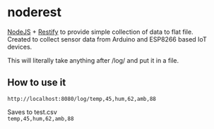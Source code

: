 # noderest
[NodeJS](https://nodejs.org/) + [Restify](http://restify.com/) to provide simple collection of data to flat file.  
Created to collect sensor data from Arduino and ESP8266 based IoT devices.

This will literally take anything after /log/ and put it in a file.  

## How to use it
`http://localhost:8080/log/temp,45,hum,62,amb,88`

Saves to test.csv  
`temp,45,hum,62,amb,88`
